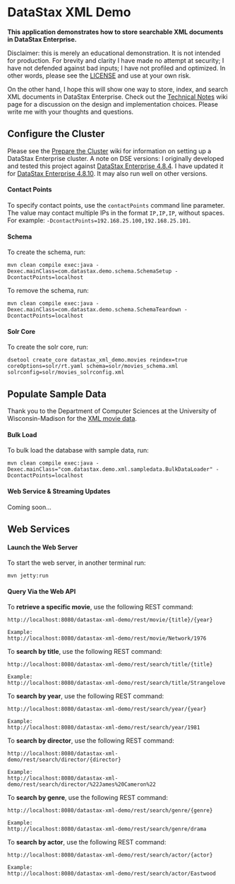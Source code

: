 # DataStax XML Demo

**This application demonstrates how to store searchable XML documents in DataStax Enterprise.**

Disclaimer: this is merely an educational demonstration. It is not intended for production. For brevity and clarity I have made no attempt at security; I have not defended against bad inputs; I have not profiled and optimized. In other words, please see the [LICENSE][license] and use at your own risk.

On the other hand, I hope this will show one way to store, index, and search XML documents in DataStax Enterprise. Check out the [Technical Notes][wiki-technical] wiki page for a discussion on the design and implementation choices. Please write me with your thoughts and questions.

## Configure the Cluster

Please see the [Prepare the Cluster][wiki-preparecluster] wiki for information on setting up a DataStax Enterprise cluster. A note on DSE versions: I originally developed and tested this project against [DataStax Enterprise 4.8.4][dse484]. I have updated it for [DataStax Enterprise 4.8.10][dse4810]. It may also run well on other versions.

#### Contact Points

To specify contact points, use the `contactPoints` command line parameter. The value may contact multiple IPs in the format `IP,IP,IP`, without spaces. For example: `-DcontactPoints=192.168.25.100,192.168.25.101`.

#### Schema

To create the schema, run:

	mvn clean compile exec:java -Dexec.mainClass=com.datastax.demo.schema.SchemaSetup -DcontactPoints=localhost
	
To remove the schema, run:

	mvn clean compile exec:java -Dexec.mainClass=com.datastax.demo.schema.SchemaTeardown -DcontactPoints=localhost

#### Solr Core

To create the solr core, run:

	dsetool create_core datastax_xml_demo.movies reindex=true coreOptions=solr/rt.yaml schema=solr/movies_schema.xml solrconfig=solr/movies_solrconfig.xml

## Populate Sample Data

Thank you to the Department of Computer Sciences at the University of Wisconsin-Madison for the [XML movie data][niagara].

#### Bulk Load

To bulk load the database with sample data, run:

	mvn clean compile exec:java -Dexec.mainClass="com.datastax.demo.xml.sampledata.BulkDataLoader" -DcontactPoints=localhost

#### Web Service & Streaming Updates

Coming soon...

## Web Services

#### Launch the Web Server

To start the web server, in another terminal run:

	mvn jetty:run

#### Query Via the Web API

To **retrieve a specific movie**, use the following REST command:

	http://localhost:8080/datastax-xml-demo/rest/movie/{title}/{year}
	
	Example:
	http://localhost:8080/datastax-xml-demo/rest/movie/Network/1976
  
  
To **search by title**, use the following REST command:

	http://localhost:8080/datastax-xml-demo/rest/search/title/{title}
	
	Example:
	http://localhost:8080/datastax-xml-demo/rest/search/title/Strangelove
  
  
To **search by year**, use the following REST command:

	http://localhost:8080/datastax-xml-demo/rest/search/year/{year}
	
	Example:
	http://localhost:8080/datastax-xml-demo/rest/search/year/1981
  
  
To **search by director**, use the following REST command:

	http://localhost:8080/datastax-xml-demo/rest/search/director/{director}
	
	Example:
	http://localhost:8080/datastax-xml-demo/rest/search/director/%22James%20Cameron%22
  
  
To **search by genre**, use the following REST command:

	http://localhost:8080/datastax-xml-demo/rest/search/genre/{genre}
	
	Example:
	http://localhost:8080/datastax-xml-demo/rest/search/genre/drama
  
  
To **search by actor**, use the following REST command:

	http://localhost:8080/datastax-xml-demo/rest/search/actor/{actor}
	
	Example:
	http://localhost:8080/datastax-xml-demo/rest/search/actor/Eastwood

[dse484]: https://docs.datastax.com/en/datastax_enterprise/4.8/datastax_enterprise/RNdse.html#relnotes48__484 "DataStax Enterprise 4.8.4"
[dse4810]: https://docs.datastax.com/en/datastax_enterprise/4.8/datastax_enterprise/RNdse.html#relnotes48__4810 "DataStax Enterprise 4.8.10"
[license]: LICENSE "License"
[niagara]: http://research.cs.wisc.edu/niagara/data.html "Niagara XML movie data"
[wiki-preparecluster]: https://github.com/DC4DS/datastax-xml-demo/wiki/Prepare-the-Cluster "Prepare the Cluster"
[wiki-technical]: https://github.com/DC4DS/datastax-xml-demo/wiki/Technical-Notes "Technical Notes"
